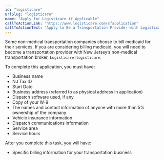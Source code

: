 ```yaml
---
id: "logisticare"
urlSlug: "logisticare"
name: "Apply for Logisticare if Applicable"
callToActionLink: "https://www.logisticare.com/sfapplication"
callToActionText: "Apply to Be a Transportation Provider with Logisticare"
---
```


Some non-medical transportation companies choose to bill medicaid for their services. If you are considering billing medicaid, you will need to become a transportation provider with New Jersey’s non-medical transportation broker, `Logisticare|logisticare`.

To complete this application, you must have:

- Business name
- NJ Tax ID
- Start Date
- Business address (referred to as physical address in application)
- Dispatch software used, if any
- Copy of your W-9
- The names and contact information of anyone with more than 5% ownership of the company
- Vehicle insurance information
- Dispatch communications information
- Service area
- Service hours

After you complete this task, you will have:

- Specific billing information for your transportation business
